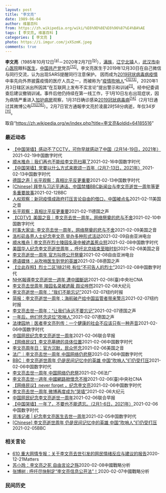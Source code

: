 ```yaml
---
layout: post
title: "李文亮"
date: 1989-06-04
author: 维基百科
from: https://zh.wikipedia.org/wiki/%E6%9D%8E%E6%96%87%E4%BA%AE
tags: [ 李文亮, 维基百科 ]
categories: [ 李文亮 ]
photo: https://i.imgur.com/jxXSzmK.jpeg
comments: true
---
```

<div class="mw-parser-output"><div id="noteTA-72732dd3" class="noteTA"><div class="noteTA-group"><div data-noteta-group-source="module" data-noteta-group="Medicine"></div></div><div class="noteTA-local"><div data-noteta-code="zh-cn:重症监护室; zh-hk:深切治療部; zh-tw:加護病房"></div><div data-noteta-code="zh-cn:体外膜氧合; zh-hk:人工心肺; zh-tw:葉克膜;"></div><div data-noteta-code="zh-hans:互联网+; zh-hant:互聯網+;"></div><div data-noteta-code="zh-cn:卡洛·乌尔巴尼; zh-hk:卡爾婁·武爾班尼; zh-tw:卡洛·厄巴尼;"></div><div data-noteta-code="zh-cn:互联网+; zh-tw:互聯網+;"></div></div></div>

<p><b>李文亮</b>（1985年10月12日<sup id="cite_ref-3" class="reference"><a href="#cite_note-3">[a]</a></sup>－2020年2月7日<sup id="cite_ref-13" class="reference"><a href="#cite_note-13">[b]</a></sup>），<a href="/wiki/%E6%BB%A1%E6%97%8F" title="满族">满族</a>，<a href="/wiki/%E8%BE%BD%E5%AE%81%E7%9C%81" title="辽宁省">辽宁</a><a href="/wiki/%E5%8C%97%E9%95%87%E5%B8%82" title="北镇市">北镇</a>人，<a href="/wiki/%E6%AD%A6%E6%B1%89%E5%B8%82%E4%B8%AD%E5%BF%83%E5%8C%BB%E9%99%A2" title="武汉市中心医院">武汉市中心医院</a>眼科<a href="/wiki/%E5%8C%BB%E7%94%9F" title="医生">医生</a>，<a href="/wiki/%E4%B8%AD%E5%9B%BD%E5%85%B1%E4%BA%A7%E5%85%9A" title="中国共产党">中国共产党</a>党员<sup id="cite_ref-14" class="reference"><a href="#cite_note-14">[12]</a></sup>。李文亮医生于2019年12月30日在自己微信与同行交流，认为出现SARS提醒同行注意保护。 因而成为<a href="/wiki/2019%E5%86%A0%E7%8A%B6%E7%97%85%E6%AF%92%E7%97%85%E7%96%AB%E6%83%85" title="2019冠状病毒病疫情">2019冠状病毒病疫情</a>中率先向外界披露疫情的医疗人员之一，而被称为“<a href="/wiki/%E7%96%AB%E6%83%85" class="mw-redirect" title="疫情">疫情</a><a href="/wiki/%E5%90%B9%E5%93%A8%E4%BA%BA" title="吹哨人">吹哨人</a>”<sup id="cite_ref-财新_1-1" class="reference"><a href="#cite_note-财新-1">[1]</a></sup><sup id="cite_ref-15" class="reference"><a href="#cite_note-15">[13]</a></sup>，2020年1月3日辖区派出所因其“在互联网上发布不实言论”提出警示和训诫<sup id="cite_ref-财新_1-2" class="reference"><a href="#cite_note-财新-1">[1]</a></sup>。经中纪委调查后建议撤销训诫。事件后他仍持续在第一线工作，于1月10日左右出现症状，因为病情严重进入<a href="/wiki/%E5%8A%A0%E8%AD%B7%E7%97%85%E6%88%BF" title="加護病房">加护病房</a>观察，1月31日确诊感染<a href="/wiki/2019%E5%86%A0%E7%8B%80%E7%97%85%E6%AF%92%E7%97%85" class="mw-redirect" title="2019冠狀病毒病">2019冠狀病毒病</a><sup id="cite_ref-监察答记者问_16-0" class="reference"><a href="#cite_note-监察答记者问-16">[14]</a></sup>（2月1日通过其微博公布<sup id="cite_ref-17" class="reference"><a href="#cite_note-17">[15]</a></sup><sup id="cite_ref-18" class="reference"><a href="#cite_note-18">[16]</a></sup>）。2月7日官方通報李文亮於凌晨2时58分病逝，年仅34岁<sup id="cite_ref-wjw.wuhan_12-1" class="reference"><a href="#cite_note-wjw.wuhan-12">[11]</a></sup>。
</p>
</div><noscript><img src="//zh.wikipedia.org/wiki/Special:CentralAutoLogin/start?type=1x1" alt="" title="" width="1" height="1" style="border: none; position: absolute;"></noscript>
<div class="printfooter">取自“<a dir="ltr" href="https://zh.wikipedia.org/w/index.php?title=李文亮&amp;oldid=64185516">https://zh.wikipedia.org/w/index.php?title=李文亮&amp;oldid=64185516</a>”</div><div id="recent-news"><h3>最近动态</h3><ul><li><a href="https://nodebe4.github.io/waimei/2021-02-19/%E4%B8%AD%E5%9B%BD%E5%93%AD%E5%A2%99-%E6%84%9F%E5%8A%A8%E4%B8%8D%E4%BA%86CCTV-%E5%8F%AF%E4%BD%A0%E6%97%A9%E5%B0%B1%E6%84%9F%E5%8A%A8%E4%BA%86%E4%B8%AD%E5%9B%BD-2%E6%9C%8814-19%E6%97%A5-2021%E5%B9%B4" title="【中国哭墙】感动不了CCTV，可你早就感动了中国（2月14-19日，2021年）—— 编者按：2月14-19日，距离李文亮医生的去世已343-348天。这位在武汉新冠疫情期间因为说出真话成为悲剧...">【中国哭墙】感动不了CCTV，可你早就感动了中国（2月14-19日，2021年）</a><time>2021-02-19</time><a class="tag">中国数字时代</a></li>
<li><a href="https://nodebe4.github.io/waimei/2021-02-16/%E9%A1%BA%E6%B0%B4%E6%8E%A8%E8%88%9F-%E6%88%91%E4%BB%AC%E5%86%8D%E4%B9%9F%E4%B8%8D%E8%83%BD%E7%BB%99%E6%9D%8E%E6%96%87%E4%BA%AE%E6%89%AB%E5%A2%93%E4%BA%86" title="顺水推舟｜我们再也不能给李文亮扫墓了—— 做为最早、最久关注李文亮的公众号之一，本号获得了越来越多相关知情人的支持。能力越大，责任越大，本号将继续竭力为李文亮发声，即使被删号，也在所不惜。 上篇...">顺水推舟｜我们再也不能给李文亮扫墓了</a><time>2021-02-16</time><a class="tag">中国数字时代</a></li>
<li><a href="https://nodebe4.github.io/waimei/2021-02-13/%E4%B8%AD%E5%9B%BD%E5%93%AD%E5%A2%99-%E5%85%9A%E8%A6%81%E4%BB%A5%E4%BB%80%E4%B9%88%E6%96%B9%E5%BC%8F%E6%9D%A5%E6%AD%8C%E9%A2%82%E4%B8%80%E7%99%BE%E5%B9%B4-2%E6%9C%887-13%E6%97%A5-2021%E5%B9%B4" title="【中国哭墙】党要以什么方式来歌颂一百年（2月7-13日，2021年）—— 编者按：2月7-13日，距离李文亮医生的去世已366-342天。这位在武汉新冠疫情期间因为说出真话成为悲剧英雄的普通眼科...">【中国哭墙】党要以什么方式来歌颂一百年（2月7-13日，2021年）</a><time>2021-02-13</time><a class="tag">中国数字时代</a></li>
<li><a href="https://nodebe4.github.io/waimei/2021-02-13/%E5%BE%B7%E5%9B%BD%E4%B9%8B%E5%A3%B0-%E9%95%BF%E5%B9%B3%E8%A7%82%E5%AF%9F-%E7%9C%9F%E7%9B%B8%E6%AF%94%E5%B9%B3%E5%8F%8D%E6%9B%B4%E9%87%8D%E8%A6%81" title="德国之声 | 长平观察：真相比平反更重要—— &quot;一个健康的社会不应该只有一种声音。&quot;一年前，李文亮医生刚刚去世，他留下的这句话遍地回荡，当局倍感压力。一年后，这句话依然激励人...">德国之声 | 长平观察：真相比平反更重要</a><time>2021-02-13</time><a class="tag">中国数字时代</a></li>
<li><a href="https://nodebe4.github.io/waimei/2021-02-12/Chinese-%E6%8B%9C%E7%99%BB%E4%B8%8E%E4%B9%A0%E8%BF%91%E5%B9%B3%E9%80%9A%E8%AF%9D-%E4%B8%AD%E5%9B%BD%E7%A6%81%E6%92%ADBBC%E6%96%B0%E9%97%BB%E5%8F%B0%E4%B8%8E%E6%9D%8E%E6%96%87%E4%BA%AE%E9%80%9D%E4%B8%96%E4%B8%80%E5%91%A8%E5%B9%B4%E7%AD%89%E6%9B%B4%E5%A4%9A%E9%87%8D%E8%A6%81%E6%95%85%E4%BA%8B" title="[Chinese] 拜登与习近平通话、中国禁播BBC新闻台与李文亮逝世一周年等更多重要故事—— 拜登与习近平通话、中国禁播BBC新闻台与李文亮逝世一周年等本周更多重要故事 12 分钟前 图像来源...">[Chinese] 拜登与习近平通话、中国禁播BBC新闻台与李文亮逝世一周年等更多重要故事</a><time>2021-02-12</time><a class="tag">BBC</a></li>
<li><a href="https://nodebe4.github.io/waimei/2021-02-11/%E4%BA%BA%E6%9D%83%E8%A7%82%E5%AF%9F-%E6%96%B0%E5%86%A0%E7%96%AB%E6%83%85%E6%88%90%E6%94%BF%E5%BA%9C%E6%89%93%E5%8E%8B%E8%A8%80%E8%AE%BA%E8%87%AA%E7%94%B1%E7%9A%84%E5%80%9F%E5%8F%A3-%E4%B8%AD%E5%9B%BD%E8%A2%AB%E7%82%B9%E5%90%8D" title="人权观察：新冠疫情成政府打压言论自由的借口，中国被点名—— Thu, 11 Feb 2021 18:23:15 GMT 一名男子在武汉中心医院为李文亮逝世一周年献花的纪念地驻足，一名警察站在一旁...">人权观察：新冠疫情成政府打压言论自由的借口，中国被点名</a><time>2021-02-11</time><a class="tag">美国之音</a></li>
<li><a href="https://nodebe4.github.io/waimei/2021-02-11/%E9%95%BF%E5%B9%B3%E8%A7%82%E5%AF%9F-%E7%9C%9F%E7%9B%B8%E6%AF%94%E5%B9%B3%E5%8F%8D%E6%9B%B4%E9%87%8D%E8%A6%81" title="长平观察：真相比平反更重要—— 长平2021-02-11T09:05:21.481Z 李文亮去世一周年之际，大量中国网友自发缅怀这位眼科医生 （德国之声中文网）&quot;一个健康的社会不应该只...">长平观察：真相比平反更重要</a><time>2021-02-11</time><a class="tag">德国之声</a></li>
<li><a href="https://nodebe4.github.io/waimei/2021-02-10/CDTV-%E7%BE%8E%E5%9B%BD%E4%B9%8B%E9%9F%B3-%E6%9D%8E%E6%96%87%E4%BA%AE%E5%8E%BB%E4%B8%96%E4%B8%80%E5%91%A8%E5%B9%B4-%E7%BD%91%E7%BB%9C%E7%A5%AD%E5%A5%A0%E7%9A%84%E6%82%B2%E4%B8%8E%E4%B8%8D%E8%88%8D" title="【CDTV】美国之音｜李文亮去世一周年，网络祭奠的悲与不舍—— @美国之音中文网：在武汉中心医院医生李文亮去世一周年之际，有大量中国网友在社交媒体上对他悼念缅怀，这与官方的一片沉默形成鲜明反差。...">【CDTV】美国之音｜李文亮去世一周年，网络祭奠的悲与不舍</a><time>2021-02-10</time><a class="tag">中国数字时代</a></li>
<li><a href="https://nodebe4.github.io/waimei/2021-02-09/%E6%97%B6%E4%BA%8B%E5%A4%A7%E5%AE%B6%E8%B0%88-%E6%9D%8E%E6%96%87%E4%BA%AE%E5%8E%BB%E4%B8%96%E4%B8%80%E5%91%A8%E5%B9%B4-%E7%BD%91%E7%BB%9C%E7%A5%AD%E5%A5%A0%E7%9A%84%E6%82%B2%E4%B8%8E%E4%B8%8D%E8%88%8D" title="时事大家谈: 李文亮去世一周年，网络祭奠的悲与不舍—— Tue, 09 Feb 2021 13:43:48 GMT 时事大家谈：李文亮去世一周年，网络祭奠的悲与不舍 时事大家谈: 李文亮去世一周...">时事大家谈: 李文亮去世一周年，网络祭奠的悲与不舍</a><time>2021-02-09</time><a class="tag">美国之音</a></li>
<li><a href="https://nodebe4.github.io/waimei/2021-02-09/%E6%B4%9B%E6%9D%89%E7%9F%B6%E5%90%84%E7%95%8C%E4%BA%BA%E5%A3%AB%E7%BA%AA%E5%BF%B5%E6%9D%8E%E6%96%87%E4%BA%AE-%E4%B8%BE%E5%8A%9E%E5%A4%9A%E7%A7%8D%E5%BD%A2%E5%BC%8F%E6%B4%BB%E5%8A%A8" title="洛杉矶各界人士纪念李文亮 举办多种形式活动—— 今年2月7日，是中国新冠疫情“吹哨人”李文亮去世一周年的日子。美国洛杉矶各界不少民主活动人士和艺术家举办了形式各异的活动，对李文亮进行悼念，并对中...">洛杉矶各界人士纪念李文亮  举办多种形式活动</a><time>2021-02-09</time><a class="tag">自由亚洲电台</a></li>
<li><a href="https://nodebe4.github.io/waimei/2021-02-08/%E9%A1%BA%E6%B0%B4%E6%8E%A8%E8%88%9F-%E6%9D%8E%E6%96%87%E4%BA%AE%E5%9C%A8%E7%83%88%E5%A3%AB%E9%99%B5%E5%9B%AD%E5%90%8D%E5%BD%95%E4%B8%AD%E8%A2%AB%E9%81%AE%E7%9B%96%E6%83%B9%E4%BC%97%E6%80%92" title="顺水推舟 | 李文亮在烈士陵园名录中被遮盖惹众怒—— 作者：顺水推舟 在李文亮殉职一周年之际，本号前两天发布了《李文亮殉职周年纪 | 他的墓碑与雕像》（已被和谐，请看今天第二条的重发版）其中附上...">顺水推舟 | 李文亮在烈士陵园名录中被遮盖惹众怒</a><time>2021-02-08</time><a class="tag">中国数字时代</a></li>
<li><a href="https://nodebe4.github.io/waimei/2021-02-08/%E7%BE%8E%E5%9B%BD%E5%8D%8E%E4%BA%BA%E7%BA%AA%E5%BF%B5%E6%9D%8E%E6%96%87%E4%BA%AE%E9%80%9D%E4%B8%96%E5%91%A8%E5%B9%B4-%E5%91%BC%E5%90%81%E5%8C%97%E4%BA%AC%E7%BB%93%E6%9D%9F%E8%87%B3%E6%9A%97%E6%97%B6%E5%88%BB" title="美国华人纪念李文亮逝世周年 ，呼吁北京结束至暗时刻—— Tue, 09 Feb 2021 02:19:38 GMT 2021年2月7日，中国新冠病毒吹哨人李文亮逝世周年日，“洛杉矶视觉艺术家协会...">美国华人纪念李文亮逝世周年 ，呼吁北京结束至暗时刻</a><time>2021-02-08</time><a class="tag">美国之音</a></li>
<li><a href="https://nodebe4.github.io/waimei/2021-02-08/%E6%9D%8E%E6%96%87%E4%BA%AE%E9%80%9D%E4%B8%96%E4%B8%80%E5%91%A8%E5%B9%B4-%E5%AE%98%E6%96%B9%E5%8F%AB%E5%81%9C%E5%85%AC%E5%BC%80%E7%A5%AD%E5%A5%A0" title="李文亮逝世一周年 官方叫停公开祭奠—— 去年2月7日，中国新冠疫情吹哨人李文亮医生因感染新冠病毒于武汉去世。然而，在李文亮逝世一周年的时候，中国官方不仅保持沉默，还禁止民间公开祭奠这位勇敢者。 ...">李文亮逝世一周年    官方叫停公开祭奠</a><time>2021-02-08</time><a class="tag">自由亚洲电台</a></li>
<li><a href="https://nodebe4.github.io/waimei/2021-02-08/%E5%BE%B7%E8%AF%AD%E5%AA%92%E4%BD%93-%E4%BB%8E%E5%90%B9%E5%93%A8%E5%8C%BB%E7%94%9F%E5%88%B0%E5%85%9A%E7%9A%84%E8%8B%B1%E9%9B%84" title="德语媒体：从吹哨医生到党的英雄—— 达扬（摘编）2021-02-08T15:28:59.365Z 武汉眼科医生李文亮被看作是中国新冠疫情中的吹哨人之一。 （德国之声中文网）李文亮医生逝世一周年之...">德语媒体：从吹哨医生到党的英雄</a><time>2021-02-08</time><a class="tag">德国之声</a></li>
<li><a href="https://nodebe4.github.io/waimei/2021-02-08/%E7%AB%8B%E6%AD%A4%E5%AD%98%E7%85%A7-%E7%83%88%E5%A3%AB%E4%BA%8C%E5%8C%BA1%E6%8E%9221%E5%8F%B7-%E6%9C%89%E4%BD%8D-%E4%B8%8D%E5%8F%AF%E5%91%8A%E4%BA%BA%E7%9A%84%E7%83%88%E5%A3%AB" title="【立此存照】烈士二区1排21号 有位“不可告人的烈士”—— 2021年2月6日，新浪微博账号“大嘴哥姓李” 发布了李文亮医生墓碑的具体位置：武汉市九峰山烈士陵园，烈士二区1排21号。 【立此存照...">【立此存照】烈士二区1排21号 有位“不可告人的烈士”</a><time>2021-02-08</time><a class="tag">中国数字时代</a></li>
<li><a href="https://nodebe4.github.io/waimei/2021-02-08/NHK%E5%A0%B1%E5%B0%8E%E6%9D%8E%E6%96%87%E4%BA%AE%E9%80%9D%E4%B8%96%E4%B8%80%E9%80%B1%E5%B9%B4-%E9%81%AD%E4%B8%AD%E5%9C%8B%E6%96%B7%E8%A8%8A" title="NHK報導李文亮逝世一週年 遭中國斷訊—— 中國武漢肺炎「吹哨人」李文亮去世滿週年，日本NHK在新聞節目中報導卻遭中國斷訊。（檔案照片／美聯社） （中央社東京8日綜合外電報導）中國武漢肺炎「吹哨...">NHK報導李文亮逝世一週年 遭中國斷訊</a><time>2021-02-08</time><a class="tag">(臺)中央社CNA</a></li>
<li><a href="https://nodebe4.github.io/waimei/2021-02-08/%E6%9D%8E%E6%96%87%E4%BA%AE%E5%8E%BB%E4%B8%96%E5%91%A8%E5%B9%B4-%E9%99%B5%E5%9B%AD%E5%90%8D%E5%BD%95%E8%A2%AB%E9%81%AE%E8%94%BD-%E8%88%86%E8%AE%BA%E5%93%97%E7%84%B6" title="李文亮去世周年 陵园名录被遮蔽 舆论哗然—— 【大纪元2021年02月08日讯】2月7日，是中共病毒（武汉肺炎）疫情“吹哨人”、武汉市中心医院眼科医生李文亮去世一周年的日子，当地民众前往“烈士陵...">李文亮去世周年 陵园名录被遮蔽 舆论哗然</a><time>2021-02-08</time><a class="tag">大纪元</a></li>
<li><a href="https://nodebe4.github.io/waimei/2021-02-07/%E6%9D%8E%E6%96%87%E4%BA%AE%E9%80%9D%E4%B8%96%E4%B8%80%E5%91%A8%E5%B9%B4-%E6%88%91%E4%BB%AC%E4%B8%8D%E8%83%BD%E5%BF%98%E8%AE%B0" title="李文亮逝世一周年：“我们不能忘记”—— RON DePASQUALE,RON DePASQUALE2021-02-08 11:24:45 在李文亮周年忌日到来前，放在武汉市中心医院外的纪念花束。...">李文亮逝世一周年：“我们不能忘记”</a><time>2021-02-07</time><a class="tag">纽约时报</a></li>
<li><a href="https://nodebe4.github.io/waimei/2021-02-07/%E7%AE%80%E6%8A%A5-%E6%9D%8E%E6%96%87%E4%BA%AE%E9%80%9D%E4%B8%96%E4%B8%80%E5%91%A8%E5%B9%B4-%E6%B5%B7%E8%88%AA%E7%A0%B4%E4%BA%A7%E7%BB%99%E4%B8%AD%E5%9B%BD%E7%9B%91%E7%AE%A1%E8%80%85%E5%B8%A6%E6%9D%A5%E8%AD%A6%E7%A4%BA" title="简报：李文亮逝世一周年；海航破产给中国监管者带来警示—— KONEY BAI,KONEY BAI2021-02-08 09:46:18 李文亮生前曾工作的武汉市中心医院外。 •&nbsp;李文亮逝世一周年...">简报：李文亮逝世一周年；海航破产给中国监管者带来警示</a><time>2021-02-07</time><a class="tag">纽约时报</a></li>
<li><a href="https://nodebe4.github.io/waimei/2021-02-07/%E6%9D%8E%E6%96%87%E4%BA%AE%E5%8E%BB%E4%B8%96%E4%B8%80%E5%91%A8%E5%B9%B4-%E8%AE%A9%E6%88%91%E4%BB%AC%E6%B0%B8%E8%BF%9C%E4%B8%8D%E8%A6%81%E5%BF%98%E8%AE%B0" title="李文亮去世一周年：“让我们永远不要忘记”—— 王凡2021-02-07T12:10:23.726Z （德国之声中文网）在微博等中国社交媒体上，周六（2月6日）涌现了大量悼念因感染新冠病毒而去世的...">李文亮去世一周年：“让我们永远不要忘记”</a><time>2021-02-07</time><a class="tag">德国之声</a></li>
<li><a href="https://nodebe4.github.io/waimei/2021-02-07/%E4%B8%80%E5%B9%B4%E5%90%8E-%E4%BB%96%E4%BB%AC%E6%80%80%E5%BF%B5%E8%BF%99%E4%BD%8D-%E5%90%B9%E5%93%A8%E4%BA%BA" title="一年后，他们怀念这位“吹哨人”—— 2019年12月30日，李文亮在微信群发了一条信息：“华南水果海鲜市场确诊了7例SARS”。他因此被叫到派出所签了“训诫书”。在去世前，他对记者表示：一个健康...">一年后，他们怀念这位“吹哨人”</a><time>2021-02-07</time><a class="tag">德国之声</a></li>
<li><a href="https://nodebe4.github.io/waimei/2021-02-06/%E6%B3%95%E5%BE%8B%E5%9B%AD%E5%9C%B0-%E5%8C%BB%E8%80%85%E6%9D%8E%E6%96%87%E4%BA%AE%E5%88%97%E4%BC%A0-%E4%B8%80%E4%B8%AA%E5%81%A5%E5%BA%B7%E7%9A%84%E7%A4%BE%E4%BC%9A%E4%B8%8D%E5%BA%94%E8%AF%A5%E5%8F%AA%E6%9C%89%E4%B8%80%E7%A7%8D%E5%A3%B0%E9%9F%B3" title="法律园地｜医者李文亮列传：一个健康的社会不应该只有一种声音—— 时光飞逝，转眼之间，新冠肺炎的吹哨人——李文亮医师离开这个世界已经一年了！ 一年前的2月7日凌晨2点58分，武汉中心医院眼科医师李...">法律园地｜医者李文亮列传：一个健康的社会不应该只有一种声音</a><time>2021-02-06</time><a class="tag">中国数字时代</a></li>
<li><a href="https://nodebe4.github.io/waimei/2021-02-06/%E4%B8%AD%E5%9B%BD%E7%BD%91%E6%B0%91%E7%BA%AA%E5%BF%B5%E6%9D%8E%E6%96%87%E4%BA%AE%E9%80%9D%E4%B8%96%E4%B8%80%E5%91%A8%E5%B9%B4" title="中国网民纪念李文亮逝世一周年—— 明天是中国官方宣布武汉眼科医生、疫情吹哨人之一李文亮去世一周年的日子，今天有大批中国网民发起悼念。 在中国社交网站微博上，“纪念李文亮逝世一周年”相关主题帖文的...">中国网民纪念李文亮逝世一周年</a><time>2021-02-06</time><a class="tag">联合早报</a></li>
<li><a href="https://nodebe4.github.io/waimei/2021-02-06/%E7%BD%91%E7%BB%9C%E6%B0%91%E8%AE%AE-%E6%9D%8E%E6%96%87%E4%BA%AE%E5%A2%93%E7%A2%91%E7%9A%84%E5%85%B7%E4%BD%93%E4%BD%8D%E7%BD%AE" title="【网络民议】李文亮墓碑的具体位置—— 2021年2月6日，新浪微博账号“大嘴哥姓李” 发布了李文亮医生墓碑的具体位置：九峰山烈士陵园，烈士二区1排21号 以下是中国数字时代编辑摘录的网民留言： ...">【网络民议】李文亮墓碑的具体位置</a><time>2021-02-06</time><a class="tag">中国数字时代</a></li>
<li><a href="https://nodebe4.github.io/waimei/2021-02-06/%E6%9D%8E%E6%96%87%E4%BA%AE%E5%91%A8%E5%B9%B4%E6%97%A5-%E5%AE%98%E6%96%B9%E6%B2%89%E9%BB%98-%E6%B0%91%E4%BC%97%E6%80%80%E5%BF%B5" title="李文亮周年日：官方沉默，民众怀念—— Sat, 06 Feb 2021 17:21:11 GMT 武汉民众在武汉中心医院摆放鲜花悼念新冠病毒“吹哨人”李文亮逝世一周年。（美联社提供） 李文亮这个...">李文亮周年日：官方沉默，民众怀念</a><time>2021-02-06</time><a class="tag">美国之音</a></li>
<li><a href="https://nodebe4.github.io/waimei/2021-02-06/%E6%B3%95%E5%B9%BF-%E6%9D%8E%E6%96%87%E4%BA%AE%E5%8E%BB%E4%B8%96%E4%B8%80%E5%91%A8%E5%B9%B4-%E4%B8%AD%E5%9B%BD%E7%BD%91%E7%BB%9C%E4%BB%8D%E6%82%B2%E7%A5%AD" title="法广｜李文亮去世一周年 中国网络仍悲祭—— 李文亮遗照 Li WENLIANG Social Media/AFP/Archivos &amp;lt;/p&amp;gt; 作者： 小山 中国新冠肺...">法广｜李文亮去世一周年 中国网络仍悲祭</a><time>2021-02-06</time><a class="tag">中国数字时代</a></li>
<li><a href="https://nodebe4.github.io/waimei/2021-02-06/BBC-%E6%9D%8E%E6%96%87%E4%BA%AE%E9%80%9D%E4%B8%96%E5%91%A8%E5%B9%B4-%E4%BB%8D%E6%98%AF%E6%B0%91%E9%97%B4%E8%AE%B0%E5%BF%86%E4%B8%AD%E7%9A%84%E8%8B%B1%E9%9B%84-%E4%B8%AD%E5%9B%BD-%E5%90%B9%E5%93%A8%E4%BA%BA-%E4%BB%AC%E4%BB%8D%E5%8F%97%E6%89%93%E5%8E%8B" title="BBC｜李文亮逝世周年 仍是民间记忆中的英雄 中国“吹哨人”们仍受打压—— 2020年12月31日，自武汉一个关于抗击新冠疫情的展览上，李文亮医生的照片在展览上出现。图像来源，Reuters &amp;...">BBC｜李文亮逝世周年 仍是民间记忆中的英雄 中国“吹哨人”们仍受打压</a><time>2021-02-06</time><a class="tag">中国数字时代</a></li>
<li><a href="https://nodebe4.github.io/waimei/2021-02-06/%E6%9D%8E%E6%96%87%E4%BA%AE%E5%8E%BB%E4%B8%96%E4%B8%80%E5%91%A8%E5%B9%B4-%E4%B8%AD%E5%9B%BD%E7%BD%91%E7%BB%9C%E4%BB%8D%E6%82%B2%E7%A5%AD" title="李文亮去世一周年 中国网络仍悲祭—— 06/02/2021 - 14:20 中国新冠肺炎“吹哨人”李文亮医师去世一周年的今天，疫情仍未结束。中国数以万计网友相继到他的微博留言表达怀念与不舍；李文...">李文亮去世一周年 中国网络仍悲祭</a><time>2021-02-06</time><a class="tag">法广</a></li>
<li><a href="https://nodebe4.github.io/waimei/2021-02-06/%E6%9D%8E%E6%96%87%E4%BA%AE%E5%8E%BB%E4%B8%96%E4%B8%80%E9%80%B1%E5%B9%B4-%E4%B8%AD%E5%9C%8B%E7%B6%B2%E8%B7%AF%E6%8E%80%E6%87%B7%E5%BF%B5%E4%B8%8D%E6%8D%A8" title="李文亮去世一週年 中國網路掀懷念不捨—— 武漢肺炎「吹哨人」李文亮醫師去世一週年的6日，疫情仍未結束。中國數以萬計網友相繼到他的微博留言表達懷念與不捨。（檔案照片／美聯社） （中央社台北6日電）...">李文亮去世一週年 中國網路掀懷念不捨</a><time>2021-02-06</time><a class="tag">(臺)中央社CNA</a></li>
<li><a href="https://nodebe4.github.io/waimei/2021-02-06/%E7%BD%91%E7%BB%9C%E6%B0%91%E8%AE%AE-never-forget-%E7%BA%AA%E5%BF%B5%E6%9D%8E%E6%96%87%E4%BA%AE" title="【网络民议】never forget ，纪念李文亮—— 李文亮微博留言截图 李文亮微博留言截图 李文亮微博留言截图 never forget ，纪念李文亮 pic.twitter.com/5nu...">【网络民议】never forget ，纪念李文亮</a><time>2021-02-06</time><a class="tag">中国数字时代</a></li>
<li><a href="https://nodebe4.github.io/waimei/2021-02-06/%E6%9D%8E%E6%96%87%E4%BA%AE%E5%8E%BB%E4%B8%96%E4%B8%80%E5%91%A8%E5%B9%B4-%E5%BE%AE%E5%8D%9A%E5%86%8D%E5%BA%A6%E6%88%90%E4%B8%BA-%E5%93%AD%E5%A2%99" title="李文亮去世一周年 微博再度成为“哭墙”—— 【大纪元2021年02月06日讯】（大纪元记者古清儿综合报导）2021年初，大陆多省中共病毒（武汉肺炎）疫情快速升温。今天（2月6日）是中共病毒“吹哨...">李文亮去世一周年 微博再度成为“哭墙”</a><time>2021-02-06</time><a class="tag">大纪元</a></li>
<li><a href="https://nodebe4.github.io/waimei/2021-02-06/%E4%B8%AD%E5%9B%BD%E7%BD%91%E6%B0%91%E7%BA%AA%E5%BF%B5%E6%9D%8E%E6%96%87%E4%BA%AE%E9%80%9D%E4%B8%96%E4%B8%80%E5%91%A8%E5%B9%B4" title="中国网民纪念李文亮逝世一周年—— 明天是中国官方宣布武汉眼科医生、疫情吹哨人之一李文亮去世一周年的日子，今天有大批中国网民发起悼念。 在中国社交网站微博上，“纪念李文亮逝世一周年”相关主题帖文的...">中国网民纪念李文亮逝世一周年</a><time>2021-02-06</time><a class="tag">联合早报</a></li>
<li><a href="https://nodebe4.github.io/waimei/2021-02-06/%E4%B8%AD%E5%9B%BD%E5%93%AD%E5%A2%99-%E4%B8%80%E5%B9%B4%E4%BA%86-%E4%B8%8D%E8%A6%81%E4%B9%9F%E4%B8%8D%E8%83%BD%E9%81%97%E5%BF%98-2%E6%9C%881-6%E6%97%A5-2021%E5%B9%B4" title="【中国哭墙】一年了，不要也不能遗忘。（2月1-6日，2021年）—— 编者按：2月1-6日，距离李文亮医生的去世已360-365天。这位在武汉新冠疫情期间因为说出真话成为悲剧英雄的普通眼科医生并...">【中国哭墙】一年了，不要也不能遗忘。（2月1-6日，2021年）</a><time>2021-02-06</time><a class="tag">中国数字时代</a></li>
<li><a href="https://nodebe4.github.io/waimei/2021-02-05/%E8%B5%84%E6%B5%85%E8%AE%B0%E8%80%85-%E7%BA%AA%E5%BF%B5%E6%9D%8E%E6%96%87%E4%BA%AE%E5%8C%BB%E7%94%9F%E5%8E%BB%E4%B8%96%E4%B8%80%E5%91%A8%E5%B9%B4" title="资浅记者 | 纪念李文亮医生去世一周年—— 原创 李微敖 资浅记者 我有3个来月没更新微信公众号了，期间有几次想写些什么，写些这段时间听说的故事或者感悟，但终归还是懒了。 但今天，我必须得写点什...">资浅记者 | 纪念李文亮医生去世一周年</a><time>2021-02-05</time><a class="tag">中国数字时代</a></li>
<li><a href="https://nodebe4.github.io/waimei/2021-02-05/Chinese-%E6%9D%8E%E6%96%87%E4%BA%AE%E9%80%9D%E4%B8%96%E5%91%A8%E5%B9%B4-%E4%BB%8D%E6%98%AF%E6%B0%91%E9%97%B4%E8%AE%B0%E5%BF%86%E4%B8%AD%E7%9A%84%E8%8B%B1%E9%9B%84-%E4%B8%AD%E5%9B%BD-%E5%90%B9%E5%93%A8%E4%BA%BA-%E4%BB%AC%E4%BB%8D%E5%8F%97%E6%89%93%E5%8E%8B" title="[Chinese] 李文亮逝世周年 仍是民间记忆中的英雄 中国“吹哨人”们仍受打压—— 李文亮逝世周年 仍是民间记忆中的英雄 中国“吹哨人”们仍受打压 16 分钟前 图像来源，Reuters 图...">[Chinese] 李文亮逝世周年 仍是民间记忆中的英雄 中国“吹哨人”们仍受打压</a><time>2021-02-05</time><a class="tag">BBC</a></li>
</ul></div><div id="open-opinion"><h3>相关言论</h3><ul><li><a href="https://nodebe4.github.io/opinion/2020-12-21/610-%E9%87%8D%E5%A4%A7%E7%BD%91%E6%83%85%E4%B8%93%E6%8A%A5-%E5%85%B3%E4%BA%8E%E6%9D%8E%E6%96%87%E4%BA%AE%E5%8E%BB%E4%B8%96%E5%BC%95%E5%8F%91%E7%9A%84%E7%BD%91%E6%B0%91%E6%83%85%E7%BB%AA%E5%8F%8D%E5%BA%94%E4%B8%8E%E5%BB%BA%E8%AE%AE%E7%9A%84%E6%8A%A5%E5%91%8A/" title="野兽爱智慧">610 重大网情专报：关于李文亮去世引发的网民情绪反应与建议的报告</a><time>2020-12-21</time><a class="tag">Matters</a></li>
<li><a href="https://nodebe4.github.io/opinion/2020-02-08/%E8%8B%8F%E5%B0%8F%E7%8E%B2-%E6%9D%8E%E6%96%87%E4%BA%AE%E4%B9%8B%E6%AD%BB-%E8%87%AA%E7%94%B1%E8%A8%80%E8%AE%BA%E4%B9%8B%E6%AE%87/" title="苏小玲">苏小玲：李文亮之死 自由言论之殇</a><time>2020-02-08</time><a class="tag">中國戰略分析</a></li>
<li><a href="https://nodebe4.github.io/opinion/2020-02-07/%E5%BC%A0%E5%8D%9A%E6%A0%91-%E5%91%BC%E5%90%81%E5%B0%BD%E5%BF%AB%E5%88%B6%E5%AE%9A-%E6%9D%8E%E6%96%87%E4%BA%AE%E4%BF%A1%E6%81%AF%E5%85%AC%E5%BC%80%E6%B3%95/" title="张博树">张博树 : 呼吁尽快制定“李文亮信息公开法”！</a><time>2020-02-07</time><a class="tag">中國戰略分析</a></li>
</ul></div><div id="mjls-record"><h3>民间历史</h3><ul></ul></div>